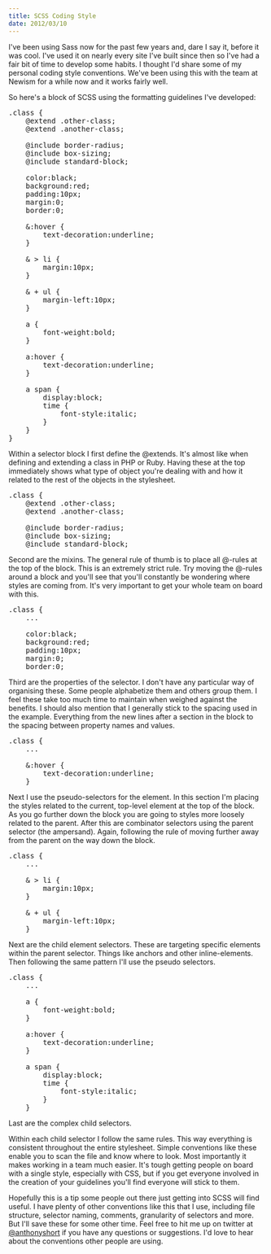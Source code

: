 ```yaml
--- 
title: SCSS Coding Style
date: 2012/03/10
---
```


I've been using Sass now for the past few years and, dare I say it, before it was cool. I've used it on nearly every site I've built since then so I've had a fair bit of time to develop some habits. I thought I'd share some of my personal coding style conventions. We've been using this with the team at Newism for a while now and it works fairly well.

So here's a block of SCSS using the formatting guidelines I've developed:

<pre class="prettyprint linenums">
.class {
	@extend .other-class;
	@extend .another-class;

	@include border-radius;
	@include box-sizing;
	@include standard-block;

	color:black;
	background:red;
	padding:10px;
	margin:0;
	border:0;

	&:hover {
		text-decoration:underline;
	}

	& > li {
		margin:10px;
	}

	& + ul {
		margin-left:10px;
	}

	a {
		font-weight:bold;
	}

	a:hover {
		text-decoration:underline;
	}

	a span {
		display:block;
		time {
			font-style:italic;
		}
	}
}
</pre>

Within a selector block I first define the @extends. It's almost like when defining and extending a class in PHP or Ruby. Having these at the top immediately shows what type of object you're dealing with and how it related to the rest of the objects in the stylesheet.

<pre class="prettyprint linenums">
.class {
	@extend .other-class;
	@extend .another-class;

	@include border-radius;
	@include box-sizing;
	@include standard-block;
</pre>

Second are the mixins. The general rule of thumb is to place all @-rules at the top of the block. This is an extremely strict rule. Try moving the @-rules around a block and you'll see that you'll constantly be wondering where styles are coming from. It's very important to get your whole team on board with this.

<pre class="prettyprint linenums">
.class {
	...

	color:black;
	background:red;
	padding:10px;
	margin:0;
	border:0;
</pre>

Third are the properties of the selector. I don't have any particular way of organising these. Some people alphabetize them and others group them. I feel these take too much time to maintain when weighed against the benefits. I should also mention that I generally stick to the spacing used in the example. Everything from the new lines after a section in the block to the spacing between property names and values.

<pre class="prettyprint linenums">
.class {
	...

	&:hover {
		text-decoration:underline;
	}
</pre>

Next I use the pseudo-selectors for the element. In this section I'm placing the styles related to the current, top-level element at the top of the block. As you go further down the block you are going to styles more loosely related to the parent. After this are combinator selectors using the parent selector (the ampersand). Again, following the rule of moving further away from the parent on the way down the block.

<pre class="prettyprint linenums">
.class {
	...

	& > li {
		margin:10px;
	}

	& + ul {
		margin-left:10px;
	}
</pre>

Next are the child element selectors. These are targeting specific elements within the parent selector. Things like anchors and other inline-elements. Then following the same pattern I'll use the pseudo selectors.

<pre class="prettyprint linenums">
.class {
	...

	a {
		font-weight:bold;
	}

	a:hover {
		text-decoration:underline;
	}

	a span {
		display:block;
		time {
			font-style:italic;
		}
	}
</pre>

Last are the complex child selectors.

Within each child selector I follow the same rules. This way everything is consistent throughout the entire stylesheet. Simple conventions like these enable you to scan the file and know where to look. Most importantly it makes working in a team much easier. It's tough getting people on board with a single style, especially with CSS, but if you get everyone involved in the creation of your guidelines you'll find everyone will stick to them.

Hopefully this is a tip some people out there just getting into SCSS will find useful. I have plenty of other conventions like this that I use, including file structure, selector naming, comments, granularity of selectors and more. But I'll save these for some other time. Feel free to hit me up on twitter at [@anthonyshort](http://twitter.com/anthonyshort) if you have any questions or suggestions. I'd love to hear about the conventions other people are using.